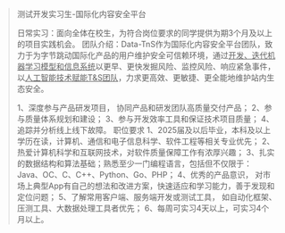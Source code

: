 > 测试开发实习生-国际化内容安全平台
>
> 日常实习：面向全体在校生，为符合岗位要求的同学提供为期3个月及以上的项目实践机会。
> 团队介绍：Data-TnS作为国际化内容安全平台团队，致力于为字节跳动国际化产品的用户维护安全可信赖环境，通过<u>开发、迭代机器学习模型和信息系统</u>以更早、更快发掘风险、监控风险、响应紧急事件，以<u>人工智能技术赋能T&S团队</u>，力求更高效、更敏捷、更全能地维护站内生态安全。
>
> 1、深度参与产品研发项目， 协同产品和研发团队高质量交付产品；
> 2、参与质量体系规划和建设；
> 3、参与开发效率工具和保证技术项目质量；
> 4、追踪并分析线上线下故障。
> 职位要求
> 1、2025届及以后毕业，本科及以上学历在读，计算机、通信和电子信息科学、软件工程等相关专业优先； 
> 2、热爱计算机科学和互联网技术，对软件质量保障工作有浓厚兴趣； 
> 3、扎实的数据结构和算法基础；熟悉至少一门编程语言，包括但不仅限于：Java、OC、C、C++、Python、Go、PHP；
> 4、优秀的产品意识， 对市场上典型App有自己的想法和改进方案，快速适应和学习能力，善于发现和定位问题；
> 5、了解常用客户端、服务端开发或测试工具， 如自动化框架、压测工具、大数据处理工具者优先；
> 6、每周可实习4天以上，可实习4个月以上。